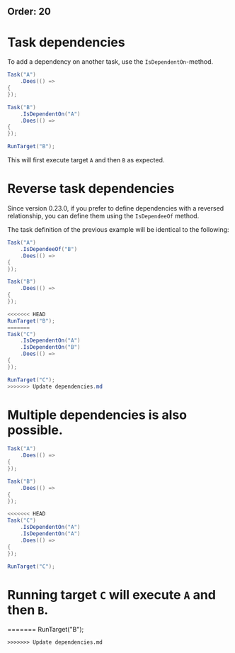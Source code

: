 Order: 20
---
# Task dependencies

To add a dependency on another task, use the `IsDependentOn`-method.

```csharp
Task("A")
    .Does(() =>
{
});

Task("B")
    .IsDependentOn("A")
    .Does(() =>
{
});

RunTarget("B");
```

This will first execute target `A` and then `B` as expected.


# Reverse task dependencies

Since version 0.23.0, if you prefer to define dependencies with a reversed relationship, you can define them using the `IsDependeeOf` method.

The task definition of the previous example will be identical to the following:

```csharp
Task("A")
    .IsDependeeOf("B")
    .Does(() =>
{
});

Task("B")
    .Does(() =>
{
});

<<<<<<< HEAD
RunTarget("B");
=======
Task("C")
    .IsDependentOn("A")
    .IsDependentOn("B")
    .Does(() =>
{
});

RunTarget("C");
>>>>>>> Update dependencies.md
```
# Multiple dependencies is also possible.

```csharp
Task("A")
    .Does(() =>
{
});

Task("B")
    .Does(() =>
{
});

<<<<<<< HEAD
Task("C")
    .IsDependentOn("A")
    .IsDependentOn("A")
    .Does(() =>
{
});

RunTarget("C");
```

Running target `C` will execute `A` and then `B`.
=======
=======
RunTarget("B");
```
>>>>>>> Update dependencies.md
